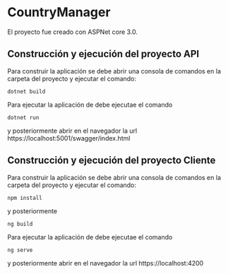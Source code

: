 # CountryManager

El proyecto fue creado con ASPNet core 3.0.

## Construcción y ejecución del proyecto API

Para construir la aplicación se debe abrir una consola de comandos en la carpeta del proyecto y ejecutar el comando:
```
dotnet build
```
Para ejecutar la aplicación de debe ejecutae el comando
```
dotnet run
```
y posteriormente abrir en el navegador la url https://localhost:5001/swagger/index.html

## Construcción y ejecución del proyecto Cliente
Para construir la aplicación se debe abrir una consola de comandos en la carpeta del proyecto y ejecutar el comando:
```
npm install
```
y posteriormente
```
ng build
```
Para ejecutar la aplicación de debe ejecutae el comando
```
ng serve
```
y posteriormente abrir en el navegador la url https://localhost:4200
